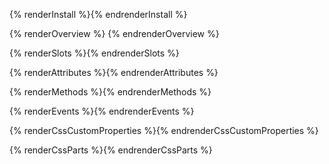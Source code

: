 {% renderInstall %}{% endrenderInstall %}

{% renderOverview %}
  <rh-surface></rh-surface>
{% endrenderOverview %}

{% renderSlots %}{% endrenderSlots %}

{% renderAttributes %}{% endrenderAttributes %}

{% renderMethods %}{% endrenderMethods %}

{% renderEvents %}{% endrenderEvents %}

{% renderCssCustomProperties %}{% endrenderCssCustomProperties %}

{% renderCssParts %}{% endrenderCssParts %}
